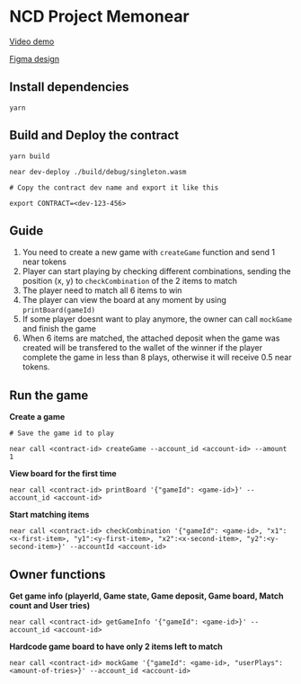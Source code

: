 # NCD Project Memonear 

[Video demo](https://drive.google.com/file/d/1L0licLk5sSTQ21iwIp3QHHPRhX8hhfC3/view)

[Figma design](https://www.figma.com/file/CysKjUzYeDr2qUTBw5UohU/Memonear?node-id=0%3A1)

## Install dependencies
```
yarn
```

## Build and Deploy the contract
```
yarn build

near dev-deploy ./build/debug/singleton.wasm

# Copy the contract dev name and export it like this

export CONTRACT=<dev-123-456>
```

## Guide

1. You need to create a new game with `createGame` function and send 1 near tokens
2. Player can start playing by checking different combinations, sending the position (x, y) to `checkCombination` of the 2 items to match
5. The player need to match all 6 items to win
4. The player can view the board at any moment by using `printBoard(gameId)` 
6. If some player doesnt want to play anymore, the owner can call `mockGame` and finish the game
7. When 6 items are matched, the attached deposit when the game was created will be transfered to the wallet of the winner if the player complete the game in less than 8 plays, otherwise it will receive 0.5 near tokens.

## Run the game
**Create a game**
```
# Save the game id to play

near call <contract-id> createGame --account_id <account-id> --amount 1
```

**View board for the first time**
```
near call <contract-id> printBoard '{"gameId": <game-id>}' --account_id <account-id>
```

**Start matching items**
```
near call <contract-id> checkCombination '{"gameId": <game-id>, "x1": <x-first-item>, "y1":<y-first-item>, "x2":<x-second-item>, "y2":<y-second-item>}' --accountId <account-id>
```

## Owner functions

**Get game info (playerId, Game state, Game deposit, Game board, Match count and User tries)**
```
near call <contract-id> getGameInfo '{"gameId": <game-id>}' --account_id <account-id>
```
**Hardcode game board to have only 2 items left to match**
```
near call <contract-id> mockGame '{"gameId": <game-id>, "userPlays": <amount-of-tries>}' --account_id <account-id>
```
